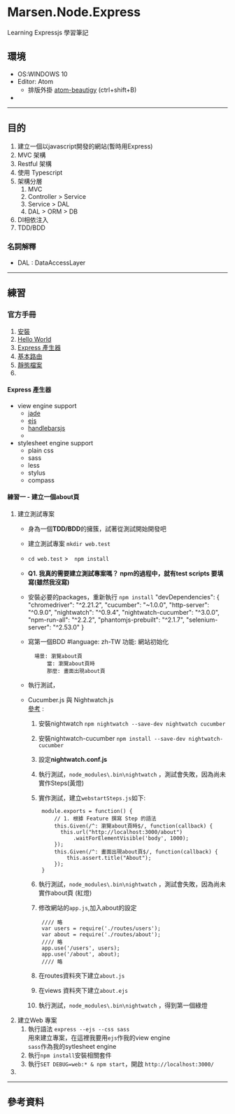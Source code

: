 # Marsen.Node.Express
Learning Expressjs 學習筆記

## 環境

- OS:WINDOWS 10
- Editor: Atom
	- 排版外掛 [atom-beautigy](https://atom.io/packages/atom-beautify) (ctrl+shift+B)
-
---
## 目的
1. 建立一個以javascript開發的網站(暫時用Express)
2. MVC 架構
3. Restful 架構
4. 使用 Typescript
5. 架構分層
	1. MVC
	2. Controller > Service
	3. Service > DAL
	4. DAL > ORM > DB  
6. DI相依注入
7. TDD/BDD

### 名詞解釋
- DAL : DataAccessLayer

---
## 練習

### 官方手冊
1. [安裝](http://expressjs.com/zh-tw/starter/installing.html)
2. [Hello World](http://expressjs.com/zh-tw/starter/hello-world.html)
3. [Express 產生器](http://expressjs.com/zh-tw/starter/generator.html)
4. [基本路由](http://expressjs.com/zh-tw/starter/basic-routing.html)
5. [靜態檔案](http://expressjs.com/zh-tw/starter/installing.html)
6.

#### Express 產生器
- view engine support
  - [jade](http://jade-lang.com/)
  - [ejs](http://www.embeddedjs.com/)
  - [handlebarsjs](http://handlebarsjs.com/)
  -
- stylesheet engine support
  - plain css
  - sass
  - less
  - stylus
  - compass

#### 練習一 - 建立一個about頁
1. 建立測試專案
	- 身為一個**TDD/BDD**的擁簇，試著從測試開始開發吧
	- 建立測試專案 `mkdir web.test`
	- `cd web.test` >　`npm install`
	- **Q1. 我真的需要建立測試專案嗎？ npm的過程中，就有test scripts 要填寫(雖然我沒寫)**
	- 安裝必要的packages，重新執行 `npm install`
			"devDependencies": {
				"chromedriver": "^2.21.2",
				"cucumber": "~1.0.0",
				"http-server": "^0.9.0",
				"nightwatch": "^0.9.4",
				"nightwatch-cucumber": "^3.0.0",
				"npm-run-all": "^2.2.2",
				"phantomjs-prebuilt": "^2.1.7",
				"selenium-server": "^2.53.0"
			}
	- 寫第一個BDD
			#language: zh-TW
			功能: 網站初始化

			場景: 瀏覽about頁
				當: 瀏覽about頁時
				那麼: 畫面出現about頁
	- 執行測試，
	- Cucumber.js 與 Nightwatch.js  
		[參考](https://github.com/mucsi96/nightwatch-cucumber) :
		1. 安裝nightwatch `npm nightwatch --save-dev nightwatch cucumber`
		2. 安裝nightwatch-cucumber `npm install --save-dev nightwatch-cucumber`
		3. 設定**nightwatch.conf.js**
		4. 執行測試，`node_modules\.bin\nightwatch` ，測試會失敗，因為尚未實作Steps(黃燈)
		5. 實作測試，建立`webstartSteps.js`如下:  

				module.exports = function() {
				    // 1. 根據 Feature 撰寫 Step 的語法			
				    this.Given(/^: 瀏覽about頁時$/, function(callback) {
				      this.url("http://localhost:3000/about")
				          .waitForElementVisible('body', 1000);
				    });
				    this.Given(/^: 畫面出現about頁$/, function(callback) {
				        this.assert.title("About");
				    });
				}

		6. 執行測試，`node_modules\.bin\nightwatch` ，測試會失敗，因為尚未實作about頁 (紅燈)
		7. 修改網站的`app.js`,加入about的設定

				//// 略
				var users = require('./routes/users');
				var about = require('./routes/about');
				//// 略
				app.use('/users', users);
				app.use('/about', about);
				//// 略

		8. 在routes資料夾下建立`about.js`
		9. 在views 資料夾下建立`about.ejs`
		10. 執行測試，`node_modules\.bin\nightwatch` ，得到第一個綠燈
2. 建立Web 專案
	1. 執行語法 `express --ejs --css sass`  
	用來建立專案，在這裡我要用`ejs`作我的view engine  
	`sass`作為我的sytlesheet engine
	2. 執行`npm install`安裝相關套件
	3. 執行`SET DEBUG=web:* & npm start`，開啟 `http://localhost:3000/`
4. 	


---
## 參考資料
